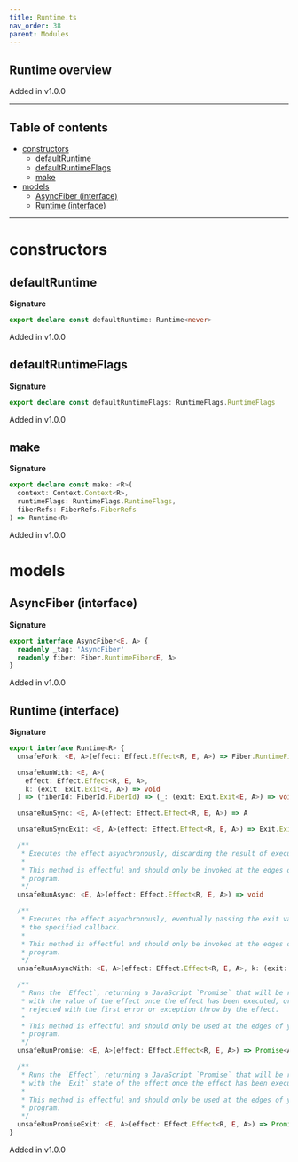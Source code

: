 ```yaml
---
title: Runtime.ts
nav_order: 38
parent: Modules
---
```


## Runtime overview

Added in v1.0.0

---

<h2 class="text-delta">Table of contents</h2>

- [constructors](#constructors)
  - [defaultRuntime](#defaultruntime)
  - [defaultRuntimeFlags](#defaultruntimeflags)
  - [make](#make)
- [models](#models)
  - [AsyncFiber (interface)](#asyncfiber-interface)
  - [Runtime (interface)](#runtime-interface)

---

# constructors

## defaultRuntime

**Signature**

```ts
export declare const defaultRuntime: Runtime<never>
```

Added in v1.0.0

## defaultRuntimeFlags

**Signature**

```ts
export declare const defaultRuntimeFlags: RuntimeFlags.RuntimeFlags
```

Added in v1.0.0

## make

**Signature**

```ts
export declare const make: <R>(
  context: Context.Context<R>,
  runtimeFlags: RuntimeFlags.RuntimeFlags,
  fiberRefs: FiberRefs.FiberRefs
) => Runtime<R>
```

Added in v1.0.0

# models

## AsyncFiber (interface)

**Signature**

```ts
export interface AsyncFiber<E, A> {
  readonly _tag: 'AsyncFiber'
  readonly fiber: Fiber.RuntimeFiber<E, A>
}
```

Added in v1.0.0

## Runtime (interface)

**Signature**

```ts
export interface Runtime<R> {
  unsafeFork: <E, A>(effect: Effect.Effect<R, E, A>) => Fiber.RuntimeFiber<E, A>

  unsafeRunWith: <E, A>(
    effect: Effect.Effect<R, E, A>,
    k: (exit: Exit.Exit<E, A>) => void
  ) => (fiberId: FiberId.FiberId) => (_: (exit: Exit.Exit<E, A>) => void) => void

  unsafeRunSync: <E, A>(effect: Effect.Effect<R, E, A>) => A

  unsafeRunSyncExit: <E, A>(effect: Effect.Effect<R, E, A>) => Exit.Exit<E, A>

  /**
   * Executes the effect asynchronously, discarding the result of execution.
   *
   * This method is effectful and should only be invoked at the edges of your
   * program.
   */
  unsafeRunAsync: <E, A>(effect: Effect.Effect<R, E, A>) => void

  /**
   * Executes the effect asynchronously, eventually passing the exit value to
   * the specified callback.
   *
   * This method is effectful and should only be invoked at the edges of your
   * program.
   */
  unsafeRunAsyncWith: <E, A>(effect: Effect.Effect<R, E, A>, k: (exit: Exit.Exit<E, A>) => void) => void

  /**
   * Runs the `Effect`, returning a JavaScript `Promise` that will be resolved
   * with the value of the effect once the effect has been executed, or will be
   * rejected with the first error or exception throw by the effect.
   *
   * This method is effectful and should only be used at the edges of your
   * program.
   */
  unsafeRunPromise: <E, A>(effect: Effect.Effect<R, E, A>) => Promise<A>

  /**
   * Runs the `Effect`, returning a JavaScript `Promise` that will be resolved
   * with the `Exit` state of the effect once the effect has been executed.
   *
   * This method is effectful and should only be used at the edges of your
   * program.
   */
  unsafeRunPromiseExit: <E, A>(effect: Effect.Effect<R, E, A>) => Promise<Exit.Exit<E, A>>
}
```

Added in v1.0.0
